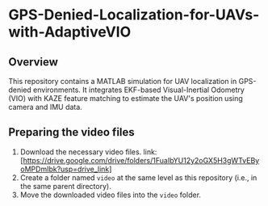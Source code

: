 # GPS-Denied-Localization-for-UAVs-with-AdaptiveVIO
## Overview
This repository contains a MATLAB simulation for UAV localization in GPS-denied environments.
It integrates EKF-based Visual-Inertial Odometry (VIO) with KAZE feature matching to estimate the UAV's position using camera and IMU data.

## Preparing the video files
1. Download the necessary video files. link: [https://drive.google.com/drive/folders/1FuaIbYU12y2oGX5H3gWTvEByoMPDmIbk?usp=drive_link]
2. Create a folder named `video` at the same level as this repository (i.e., in the same parent directory).
3. Move the downloaded video files into the `video` folder.
 

